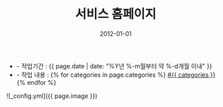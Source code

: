 ﻿---
layout: post
title: "서비스 홈페이지"
date: 2012-01-01
categories:
  - Homepage
  - Design
  - FrontEnd
  - Html,Css
image: https://kjuhee0712.github.io/images/pages/20120101_st.jpg
image-sm: https://kjuhee0712.github.io/images/thumbs/20120101_st.jpg
---

<ul class="inform">
	<li class="preview__date" itemprop="datePublished" datetime="{{ page.date | date_to_xmlschema }}">- 작업기간 : {{ page.date | date: "%Y년 %-m월부터 약 %-d개월 이내" }}</li>
	<li class="preview__catetory" itemprop="catetory">- 작업 내용 :
		{% for categories in page.categories %}
           <a href="/category/{{ categories }}/">#{{ categories }}</a>     
      	{% endfor %}</li>
</ul>

![_config.yml]({{ page.image }})


